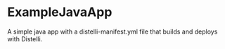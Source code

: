 ExampleJavaApp
===================

A simple java app with a distelli-manifest.yml file that builds and deploys with Distelli.

